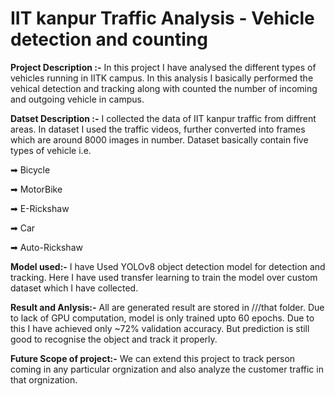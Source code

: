 # **IIT kanpur Traffic Analysis - Vehicle detection and counting**
**Project Description :-** In this project I have analysed the  different types of vehicles running in IITK campus. In this analysis I basically performed the vehical detection and tracking along with counted the number of incoming and outgoing vehicle in campus.

**Datset Description :-** I collected the data of IIT kanpur traffic from diffrent areas. In dataset I used the traffic videos, further converted into frames which are around 8000 images in number. Dataset basically contain five types of vehicle i.e.

➡ Bicycle

➡ MotorBike

➡ E-Rickshaw

➡ Car

➡ Auto-Rickshaw

**Model used:-** I have Used YOLOv8 object detection model for detection and tracking. Here I have used transfer learning to train the model over custom dataset which I have collected.

**Result and Anlysis:-** All are generated result are stored in ///that folder. Due to lack of GPU computation,  model is only trained upto 60 epochs. Due to this I have achieved only ~72% validation accuracy. But prediction is still good to recognise the object and track it properly.

**Future Scope of project:-** We can extend this project to track person coming in any particular orgnization and also analyze the customer traffic in that orgnization.
